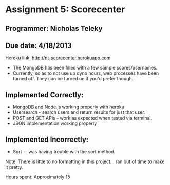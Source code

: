 Assignment 5: Scorecenter
=======================
Programmer: Nicholas Teleky
------------------------
Due date: 4/18/2013
------------------------

Heroku link:
http://nt-scorecenter.herokuapp.com

* The MongoDB has been filled with a few sample scores/usernames.
* Currently, so as to not use up dyno hours, web processes have been turned off. They can be turned on if you'd prefer though.

Implemented Correctly:
--------------------
* MongoDB and Node.js working properly with heroku
* Usersearch - search users and return results for just that user.
* POST and GET APIs - work as expected when tested via terminal.
* JSON implementation working properly

Implemented Incorrectly:
--------------------------
* Sort -- was having trouble with the sort method.

Note: There is little to no formatting in this project... ran out of time
to make it pretty.

Hours spent: Approximately 15
